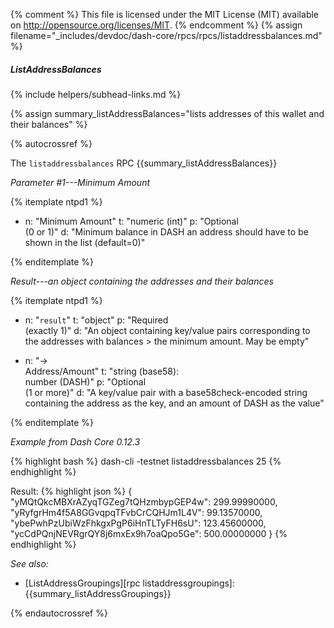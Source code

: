 {% comment %}
This file is licensed under the MIT License (MIT) available on
http://opensource.org/licenses/MIT.
{% endcomment %}
{% assign filename="_includes/devdoc/dash-core/rpcs/rpcs/listaddressbalances.md" %}

##### ListAddressBalances
{% include helpers/subhead-links.md %}

{% assign summary_listAddressBalances="lists addresses of this wallet and their balances" %}

<!-- __ -->

{% autocrossref %}

The `listaddressbalances` RPC {{summary_listAddressBalances}}

*Parameter #1---Minimum Amount*

{% itemplate ntpd1 %}
- n: "Minimum Amount"
  t: "numeric (int)"
  p: "Optional<br>(0 or 1)"
  d: "Minimum balance in DASH an address should have to be shown in the list (default=0)"

{% enditemplate %}

*Result---an object containing the addresses and their balances*

{% itemplate ntpd1 %}
- n: "`result`"
  t: "object"
  p: "Required<br>(exactly 1)"
  d: "An object containing key/value pairs corresponding to the addresses with balances > the minimum amount.  May be empty"

- n: "→<br>Address/Amount"
  t: "string (base58):<br>number (DASH)"
  p: "Optional<br>(1 or more)"
  d: "A key/value pair with a base58check-encoded string containing the address as the key, and an amount of DASH as the value"

{% enditemplate %}

*Example from Dash Core 0.12.3*

{% highlight bash %}
dash-cli -testnet listaddressbalances 25
{% endhighlight %}

Result:
{% highlight json %}
{
  "yMQtQkcMBXrAZyqTGZeg7tQHzmbypGEP4w": 299.99990000,
  "yRyfgrHm4f5A8GGvqpqTFvbCrCQHJm1L4V": 99.13570000,
  "ybePwhPzUbiWzFhkgxPgP6iHnTLTyFH6sU": 123.45600000,
  "ycCdPQnjNEVRgrQY8j6mxEx9h7oaQpo5Ge": 500.00000000
}
{% endhighlight %}

*See also:*

* [ListAddressGroupings][rpc listaddressgroupings]: {{summary_listAddressGroupings}}

{% endautocrossref %}
